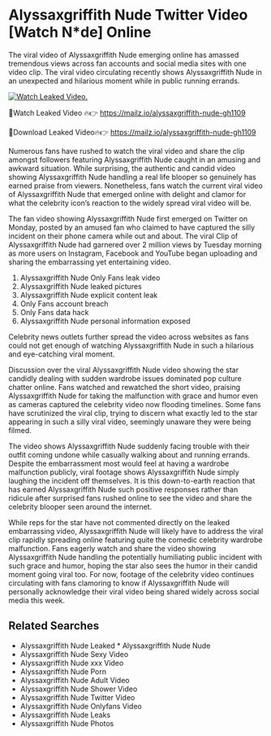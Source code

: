 ﻿# Alyssaxgriffith Nude Twitter Video [Watch N*de] Online

The viral video of ﻿Alyssaxgriffith Nude emerging online has amassed tremendous views across fan accounts and social media sites with one video clip. The viral video circulating recently shows ﻿Alyssaxgriffith Nude in an unexpected and hilarious moment while in public running errands. 

[![Watch Leaked Video.](https://miro.medium.com/v2/resize:fit:828/format:webp/1*cilzJN44JGOrTw9NJCrNHA.gif "Watch Leaked Video")](https://mailz.io/alyssaxgriffith-nude-gh1109)

🔴Watch Leaked Video 🔥👉  https://mailz.io/alyssaxgriffith-nude-gh1109 

🔴Download Leaked Video🔥👉  https://mailz.io/alyssaxgriffith-nude-gh1109 

Numerous fans have rushed to watch the viral video and share the clip amongst followers featuring ﻿Alyssaxgriffith Nude caught in an amusing and awkward situation. While surprising, the authentic and candid video showing ﻿Alyssaxgriffith Nude handling a real life blooper so genuinely has earned praise from viewers. Nonetheless, fans watch the current viral video of ﻿Alyssaxgriffith Nude that emerged online with delight and clamor for what the celebrity icon’s reaction to the widely spread viral video will be.

The fan video showing ﻿Alyssaxgriffith Nude first emerged on Twitter on Monday, posted by an amused fan who claimed to have captured the silly incident on their phone camera while out and about. The viral Clip of ﻿Alyssaxgriffith Nude had garnered over 2 million views by Tuesday morning as more users on Instagram, Facebook and YouTube began uploading and sharing the embarrassing yet entertaining video. 

1. ﻿Alyssaxgriffith Nude Only Fans leak video
2. ﻿Alyssaxgriffith Nude leaked pictures
3. ﻿Alyssaxgriffith Nude explicit content leak
4. Only Fans account breach
5. Only Fans data hack
6. ﻿Alyssaxgriffith Nude personal information exposed


Celebrity news outlets further spread the video across websites as fans could not get enough of watching ﻿Alyssaxgriffith Nude in such a hilarious and eye-catching viral moment. 

Discussion over the viral ﻿Alyssaxgriffith Nude video showing the star candidly dealing with sudden wardrobe issues dominated pop culture chatter online. Fans watched and rewatched the short video, praising ﻿Alyssaxgriffith Nude for taking the malfunction with grace and humor even as cameras captured the celebrity video now flooding timelines. Some fans have scrutinized the viral clip, trying to discern what exactly led to the star appearing in such a silly viral video, seemingly unaware they were being filmed.

The video shows ﻿Alyssaxgriffith Nude suddenly facing trouble with their outfit coming undone while casually walking about and running errands. Despite the embarrassment most would feel at having a wardrobe malfunction publicly, viral footage shows ﻿Alyssaxgriffith Nude simply laughing the incident off themselves. It is this down-to-earth reaction that has earned ﻿Alyssaxgriffith Nude such positive responses rather than ridicule after surprised fans rushed online to see the video and share the celebrity blooper seen around the internet.  

While reps for the star have not commented directly on the leaked embarrassing video, ﻿Alyssaxgriffith Nude will likely have to address the viral clip rapidly spreading online featuring quite the comedic celebrity wardrobe malfunction. Fans eagerly watch and share the video showing ﻿Alyssaxgriffith Nude handling the potentially humiliating public incident with such grace and humor, hoping the star also sees the humor in their candid moment going viral too. For now, footage of the celebrity video continues circulating with fans clamoring to know if ﻿Alyssaxgriffith Nude will personally acknowledge their viral video being shared widely across social media this week.

## Related Searches
* ﻿Alyssaxgriffith Nude Leaked
﻿* Alyssaxgriffith Nude Nude
* ﻿Alyssaxgriffith Nude Sexy Video
* ﻿Alyssaxgriffith Nude xxx Video
* ﻿Alyssaxgriffith Nude Porn
* ﻿Alyssaxgriffith Nude Adult Video
* ﻿Alyssaxgriffith Nude Shower Video
* ﻿Alyssaxgriffith Nude Twitter Video
* ﻿Alyssaxgriffith Nude Onlyfans Video
* ﻿Alyssaxgriffith Nude Leaks
* ﻿Alyssaxgriffith Nude Photos